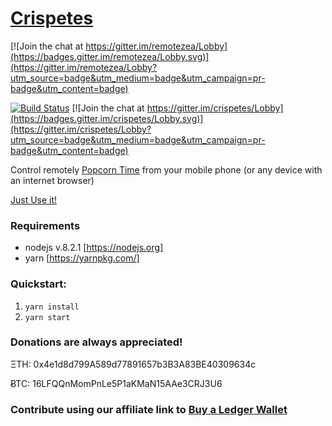 # [Crispetes](https://github.com/nigeon/crispetes)

[![Join the chat at https://gitter.im/remotezea/Lobby](https://badges.gitter.im/remotezea/Lobby.svg)](https://gitter.im/remotezea/Lobby?utm_source=badge&utm_medium=badge&utm_campaign=pr-badge&utm_content=badge)

[![Build Status](https://travis-ci.org/nigeon/crispetes.svg?branch=master)](https://travis-ci.org/nigeon/crispetes)
[![Join the chat at https://gitter.im/crispetes/Lobby](https://badges.gitter.im/crispetes/Lobby.svg)](https://gitter.im/crispetes/Lobby?utm_source=badge&utm_medium=badge&utm_campaign=pr-badge&utm_content=badge)

Control remotely [Popcorn Time](https://popcorntime.sh) from your mobile phone (or any device with an internet browser)

[Just Use it!](http://crispetes.herokuapp.com)

### Requirements
- nodejs v.8.2.1 [https://nodejs.org]
- yarn [https://yarnpkg.com/]

### Quickstart:
1. `yarn install`
2. `yarn start`

### Donations are always appreciated!

ΞTH: 0x4e1d8d799A589d77891657b3B3A83BE40309634c

ɃTC: 16LFQQnMomPnLe5P1aKMaN15AAe3CRJ3U6

### Contribute using our affiliate link to [Buy a Ledger Wallet](https://www.ledgerwallet.com/r/b168?path=/products/)
